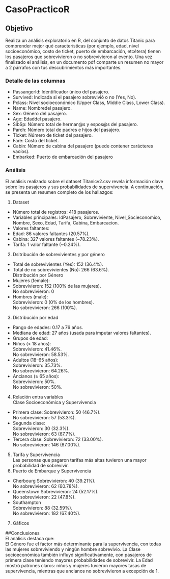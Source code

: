 # CasoPracticoR
## Objetivo
Realiza un análisis exploratorio en R, del conjunto de datos Titanic para comprender mejor qué características (por ejemplo, edad, nivel socioeconómico, costo de ticket, puerto de
embarcación, etcétera) tienen los pasajeros que sobrevivieron o no sobrevivieron al evento. Una vez finalizado el análisis, en un documento pdf comparte un resumen no mayor a 2
párrafos con tus descubrimientos más importantes.  

### Detalle de las columnas
- PassangerId: Identificador único del pasajero.
- Survived: Indicada si el pasajero sobrevivió o no (Yes, No).
- Pclass: Nivel socioeconómico (Upper Class, Middle Class, Lower Class).
- Name: Nombredel pasajero.
- Sex: Género del pasajero.
- Age: Edaddel pasajero.
- SibSp: Número total de herman@s y espos@s del pasajero.
- Parch: Número total de padres e hijos del pasajero.
- Ticket: Número de ticket del pasajero.
- Fare: Costo del ticket.
- Cabin: Número de cabina del pasajero (puede contener carácteres vacíos).
- Embarked: Puerto de embarcación del pasajero

### Análisis
El análisis realizado sobre el dataset Titanicv2.csv revela información clave sobre los pasajeros y sus probabilidades de supervivencia. A continuación, se presenta un resumen completo de los hallazgos:  

1. Dataset
- Número total de registros: 418 pasajeros.
- Variables principales: IdPasajero, Sobreviviente, Nivel_Socieconomico, Nombre, Sexo, Edad, Tarifa, Cabina, Embarcacion.
- Valores faltantes:
- Edad: 86 valores faltantes (20.57%).
- Cabina: 327 valores faltantes (~78.23%).
- Tarifa: 1 valor faltante (~0.24%).
2. Dsitribución de sobrevivientes y por género  
- Total de sobrevivientes (Yes): 152 (36.4%).  
- Total de no sobrevivientes (No): 266 (63.6%).  
Distribución por Género  
- Mujeres (female):  
- Sobrevivieron: 152 (100% de las mujeres).   
No sobrevivieron: 0  
- Hombres (male):  
Sobrevivieron: 0 (0% de los hombres).    
No sobrevivieron: 266 (100%).  
3. Distribución por edad  
- Rango de edades: 0.17 a 76 años.  
- Mediana de edad: 27 años (usada para imputar valores faltantes).  
- Grupos de edad:  
- Niños (< 18 años):  
Sobrevivieron: 41.46%.  
No sobrevivieron: 58.53%.  
- Adultos (18–65 años):  
Sobrevivieron: 35.73%.  
No sobrevivieron: 64.26%.  
- Ancianos (≥ 65 años):  
Sobrevivieron: 50%.  
No sobrevivieron: 50%.  
4. Relación entra variables  
Clase Socioeconómica y Supervivencia  
- Primera clase:
Sobrevivieron: 50 (46.7%).  
No sobrevivieron: 57 (53.3%).
- Segunda clase:  
Sobrevivieron: 30 (32.3%).  
No sobrevivieron: 63 (67.7%).  
- Tercera clase:
Sobrevivieron: 72 (33.00%).  
No sobrevivieron: 146 (67.00%).
5. Tarifa y Supervivencia  
Las personas que pagaron tarifas más altas tuvieron una mayor probabilidad de sobrevivir.
6. Puerto de Embarque y Supervivencia
- Cherbourg
Sobrevivieron: 40 (39.21%).   
No sobrevivieron: 62 (60.78%).  
- Queenstown
Sobrevivieron: 24 (52.17%).  
No sobrevivieron: 22 (47.8%).  
- Southampton  
Sobrevivieron: 88 (32.59%).  
No sobrevivieron: 182 (67.40%).  
7. Gáficos
  
##Conclusiones  
El análisis destaca que:  
El Género fue el factor más determinante para la supervivencia, con todas las mujeres sobreviviendo y ningún hombre sobrevivio.
La Clase socioeconómica también influyó significativamente, con pasajeros de primera clase teniendo mayores probabilidades de sobrevivir.
La Edad mostró patrones claros: niños y mujeres tuvieron mayores tasas de supervivencia, mientras que ancianos no sobrevivieron a excepción de 1.





  
